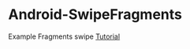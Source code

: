 # Android-SwipeFragments
Example Fragments swipe 
<a href="http://www.androidgreeve.com/2015/02/android-swiping-login-and-register-page.html">Tutorial</a>
